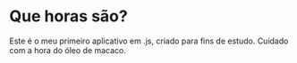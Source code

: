 # Que horas são?
Este é o meu primeiro aplicativo em .js, criado para fins de estudo. 
Cuidado com a hora do óleo de macaco.